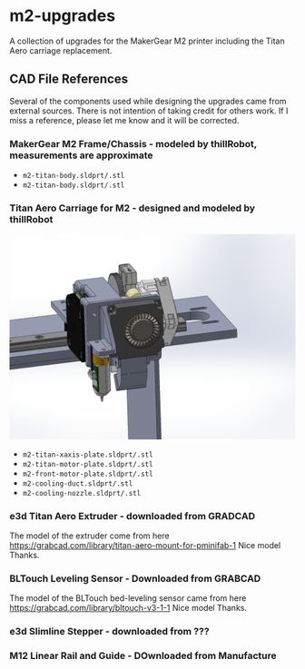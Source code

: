 # m2-upgrades
A collection of upgrades for the MakerGear M2 printer including the Titan Aero carriage replacement. 

## CAD File References
Several of the components used while designing the upgrades came from external sources. There is not intention of taking credit for others work. If I miss a reference, please let me know and it will be corrected. 

### MakerGear M2 Frame/Chassis - modeled by thillRobot, measurements are approximate 
- `m2-titan-body.sldprt/.stl`
- `m2-titan-body.sldprt/.stl`

### Titan Aero Carriage for M2 - designed and modeled by thillRobot

![Titan Aero Carriage for M2](/images/m2-titan-closeup-01.PNG)

- `m2-titan-xaxis-plate.sldprt/.stl`
- `m2-titan-motor-plate.sldprt/.stl`
- `m2-front-motor-plate.sldprt/.stl`
- `m2-cooling-duct.sldprt/.stl`
- `m2-cooling-nozzle.sldprt/.stl`

### e3d Titan Aero Extruder - downloaded from GRADCAD
The model of the extruder come from here https://grabcad.com/library/titan-aero-mount-for-pminifab-1 
Nice model Thanks.

### BLTouch Leveling Sensor - Downloaded from GRABCAD
The model of the BLTouch bed-leveling sensor came from here https://grabcad.com/library/bltouch-v3-1-1
Nice model Thanks.

### e3d Slimline Stepper - downloaded from ???

### M12 Linear Rail and Guide - DOwnloaded from Manufacture
